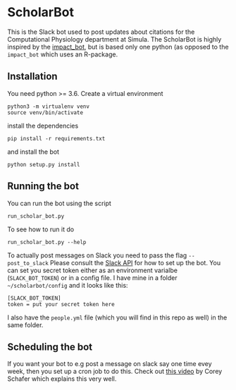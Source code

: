 # ScholarBot

This is the Slack bot used to post updates about citations for the
Computational Physiology department at Simula.
The ScholarBot is highly inspired by the
[impact_bot](https://github.com/meg-simula/impact-bot), but is based
only one python (as opposed to the `impact_bot` which uses an
R-package.

## Installation
You need python >= 3.6.
Create a virtual environment
```
python3 -m virtualenv venv
source venv/bin/activate
```

install the dependencies
```
pip install -r requirements.txt
```

and install the bot
```
python setup.py install
```

## Running the bot

You can run the bot using the script
```
run_scholar_bot.py
```
To see how to run it do
```
run_scholar_bot.py --help
```

To actually post messages on Slack you need to pass the flag `--post_to_slack`
Please consult the [Slack API](https://api.slack.com) for how to set
up the bot. You can set you secret token either as an environment
varialbe (`SLACK_BOT_TOKEN`) or in a config file. I have mine in a
folder `~/scholarbot/config` and it looks like this:

```
[SLACK_BOT_TOKEN]
token = put your secret token here
```

I also have the `people.yml` file (which you will find in this repo as
well) in the same folder.

## Scheduling the bot
If you want your bot to e.g post a message on slack say one time evey
week, then you set up a cron job to do this. Check out [this
video](https://youtu.be/QZJ1drMQz1A) by Corey Schafer which explains
this very well.
